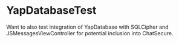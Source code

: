# YapDatabaseTest

Want to also test integration of YapDatabase with SQLCipher and JSMessagesViewController for potential inclusion into ChatSecure.
